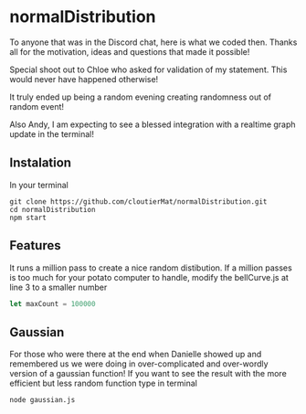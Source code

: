 # normalDistribution

To anyone that was in the Discord chat, here is what we coded then.
Thanks all for the motivation, ideas and questions that made it possible!

Special shoot out to Chloe who asked for validation of my statement. This would never have happened otherwise!

It truly ended up being a random evening creating randomness out of random event!

Also Andy, I am expecting to see a blessed integration with a realtime graph update in the terminal!

## Instalation
In your terminal
```
git clone https://github.com/cloutierMat/normalDistribution.git
cd normalDistribution
npm start
```

## Features
It runs a million pass to create a nice random distibution.
If a million passes is too much for your potato computer to handle, modify the bellCurve.js at line 3 to a smaller number
```js
let maxCount = 100000
```

## Gaussian
For those who were there at the end when Danielle showed up and remembered us we were doing in over-complicated and over-wordly version of a gaussian function!
If you want to see the result with the more efficient but less random function type in terminal
```
node gaussian.js
```
